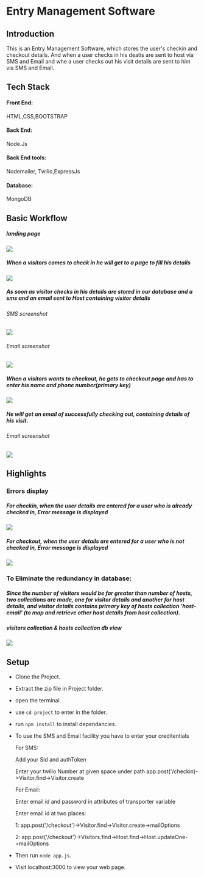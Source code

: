 # Entry Management Software

## Introduction
     
This is an Entry Management Software, which stores the user's checkin and checkout details. And when a user checks in his deatis are sent to host via SMS and Email and whe a user checks out his visit details are sent to him via SMS and Email.




## Tech Stack

#### Front End:
HTML,CSS,BOOTSTRAP




#### Back End:
Node.Js



#### Back End tools:
Nodemailer, Twilio,ExpressJs






#### Database:
MongoDB

## Basic Workflow

##### landing page
![](screenshots/landingpage.png)




##### When a visitors comes to check in he will get to a page to fill his details
![](screenshots/check-in.png)





##### As soon as visitor checks in his details are stored in our database and a sms and an email sent to Host containing visitor details
###### SMS screenshot
![](screenshots/HostSms.png)





###### Email screenshot
![](screenshots/screenmail.png)





##### When a visitors wants to checkout, he gets to checkout page and has to enter his name and  phone number(primary key)
![](screenshots/check-out.png)





 ##### He will get an email of successfully checking out, containing details of his visit.

###### Email screenshot
![](screenshots/screenshotmail.png)




## Highlights

### Errors display
##### For checkin, when the user details are entered for a user who is already checked in, Error message is displayed
![](screenshots/in-error.png)






##### For checkout, when the user details are entered for a user who is not checked in, Error message is displayed
![](screenshots/out-error.png)






### To Eliminate the redundancy in database:
##### Since the number of visitors would be far greater than number of hosts, two collections are made, one for visitor details and another for host details, and visitor details contains primary key of hosts collection  'host-email' (to map and retrieve other host details from host collection).

##### visitors collection & hosts collection db view
![](screenshots/db.png)






## Setup
-  Clone the Project.
-  Extract the zip file in Project folder.
-  open the terminal.
-  use `cd project` to enter in the folder.
-  run `npm install` to install dependancies.

-  To use the SMS and Email facility you have to enter your creditentials

     For SMS:
     
     Add your Sid and authToken
     
     Enter your twilio Number at given space under path app.post('/checkin)->Visitor.find->Visitor.create
     
     For Email:
     
     Enter email id and password in attributes of transporter variable
     
     Enter email id at two places:
     
     1: app.post('/checkout')->Visitor.find->Visitor.create->mailOptions
     
     2: app.post('/checkout')->Visitors.find->Host.find->Host.updateOne->mailOptions


-  Then run `node app.js`.
-  Visit localhost:3000 to view your web page.










